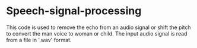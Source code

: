 # Speech-signal-processing
This code is used to remove the echo from an audio signal or shift the pitch to convert the man voice to woman or child. The input audio signal is read from a file in '.wav' format.
